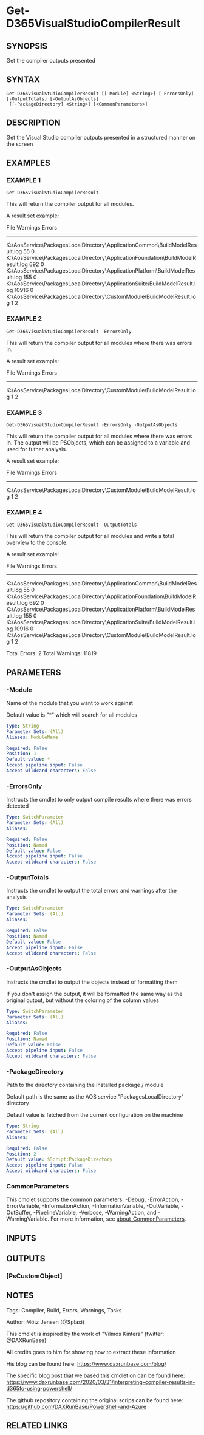 ﻿---
external help file: d365fo.tools-help.xml
Module Name: d365fo.tools
online version:
schema: 2.0.0
---

# Get-D365VisualStudioCompilerResult

## SYNOPSIS
Get the compiler outputs presented

## SYNTAX

```
Get-D365VisualStudioCompilerResult [[-Module] <String>] [-ErrorsOnly] [-OutputTotals] [-OutputAsObjects]
 [[-PackageDirectory] <String>] [<CommonParameters>]
```

## DESCRIPTION
Get the Visual Studio compiler outputs presented in a structured manner on the screen

## EXAMPLES

### EXAMPLE 1
```
Get-D365VisualStudioCompilerResult
```

This will return the compiler output for all modules.

A result set example:

File                                                                                     Warnings Errors
----                                                                                     -------- ------
K:\AosService\PackagesLocalDirectory\ApplicationCommon\BuildModelResult.log                    55      0
K:\AosService\PackagesLocalDirectory\ApplicationFoundation\BuildModelResult.log               692      0
K:\AosService\PackagesLocalDirectory\ApplicationPlatform\BuildModelResult.log                 155      0
K:\AosService\PackagesLocalDirectory\ApplicationSuite\BuildModelResult.log                  10916      0
K:\AosService\PackagesLocalDirectory\CustomModule\BuildModelResult.log                          1      2

### EXAMPLE 2
```
Get-D365VisualStudioCompilerResult -ErrorsOnly
```

This will return the compiler output for all modules where there was errors in.

A result set example:

File                                                                                     Warnings Errors
----                                                                                     -------- ------
K:\AosService\PackagesLocalDirectory\CustomModule\BuildModelResult.log                          1      2

### EXAMPLE 3
```
Get-D365VisualStudioCompilerResult -ErrorsOnly -OutputAsObjects
```

This will return the compiler output for all modules where there was errors in.
The output will be PSObjects, which can be assigned to a variable and used for futher analysis.

A result set example:

File                                                                                     Warnings Errors
----                                                                                     -------- ------
K:\AosService\PackagesLocalDirectory\CustomModule\BuildModelResult.log                          1      2

### EXAMPLE 4
```
Get-D365VisualStudioCompilerResult -OutputTotals
```

This will return the compiler output for all modules and write a total overview to the console.

A result set example:

File                                                                                     Warnings Errors
----                                                                                     -------- ------
K:\AosService\PackagesLocalDirectory\ApplicationCommon\BuildModelResult.log                    55      0
K:\AosService\PackagesLocalDirectory\ApplicationFoundation\BuildModelResult.log               692      0
K:\AosService\PackagesLocalDirectory\ApplicationPlatform\BuildModelResult.log                 155      0
K:\AosService\PackagesLocalDirectory\ApplicationSuite\BuildModelResult.log                  10916      0
K:\AosService\PackagesLocalDirectory\CustomModule\BuildModelResult.log                          1      2


Total Errors: 2
Total Warnings: 11819

## PARAMETERS

### -Module
Name of the module that you want to work against

Default value is "*" which will search for all modules

```yaml
Type: String
Parameter Sets: (All)
Aliases: ModuleName

Required: False
Position: 1
Default value: *
Accept pipeline input: False
Accept wildcard characters: False
```

### -ErrorsOnly
Instructs the cmdlet to only output compile results where there was errors detected

```yaml
Type: SwitchParameter
Parameter Sets: (All)
Aliases:

Required: False
Position: Named
Default value: False
Accept pipeline input: False
Accept wildcard characters: False
```

### -OutputTotals
Instructs the cmdlet to output the total errors and warnings after the analysis

```yaml
Type: SwitchParameter
Parameter Sets: (All)
Aliases:

Required: False
Position: Named
Default value: False
Accept pipeline input: False
Accept wildcard characters: False
```

### -OutputAsObjects
Instructs the cmdlet to output the objects instead of formatting them

If you don't assign the output, it will be formatted the same way as the original output, but without the coloring of the column values

```yaml
Type: SwitchParameter
Parameter Sets: (All)
Aliases:

Required: False
Position: Named
Default value: False
Accept pipeline input: False
Accept wildcard characters: False
```

### -PackageDirectory
Path to the directory containing the installed package / module

Default path is the same as the AOS service "PackagesLocalDirectory" directory

Default value is fetched from the current configuration on the machine

```yaml
Type: String
Parameter Sets: (All)
Aliases:

Required: False
Position: 2
Default value: $Script:PackageDirectory
Accept pipeline input: False
Accept wildcard characters: False
```

### CommonParameters
This cmdlet supports the common parameters: -Debug, -ErrorAction, -ErrorVariable, -InformationAction, -InformationVariable, -OutVariable, -OutBuffer, -PipelineVariable, -Verbose, -WarningAction, and -WarningVariable. For more information, see [about_CommonParameters](http://go.microsoft.com/fwlink/?LinkID=113216).

## INPUTS

## OUTPUTS

### [PsCustomObject]
## NOTES
Tags: Compiler, Build, Errors, Warnings, Tasks

Author: Mötz Jensen (@Splaxi)

This cmdlet is inspired by the work of "Vilmos Kintera" (twitter: @DAXRunBase)

All credits goes to him for showing how to extract these information

His blog can be found here:
https://www.daxrunbase.com/blog/

The specific blog post that we based this cmdlet on can be found here:
https://www.daxrunbase.com/2020/03/31/interpreting-compiler-results-in-d365fo-using-powershell/

The github repository containing the original scrips can be found here:
https://github.com/DAXRunBase/PowerShell-and-Azure

## RELATED LINKS

